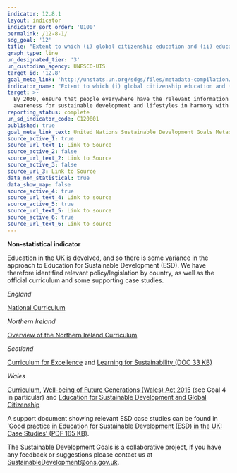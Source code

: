 ```yaml
---
indicator: 12.8.1
layout: indicator
indicator_sort_order: '0100'
permalink: /12-8-1/
sdg_goal: '12'
title: "Extent to which (i) global citizenship education and (ii) education for sustainable development (including climate change education) are mainstreamed in (a) national education policies; (b)\_curricula; (c) teacher education; and (d) student assessment"
graph_type: line
un_designated_tier: '3'
un_custodian_agency: UNESCO-UIS
target_id: '12.8'
goal_meta_link: 'http://unstats.un.org/sdgs/files/metadata-compilation/Metadata-Goal-12.pdf'
indicator_name: "Extent to which (i) global citizenship education and (ii) education for sustainable development (including climate change education) are mainstreamed in (a) national education policies; (b)\_curricula; (c) teacher education; and (d) student assessment"
target: >-
  By 2030, ensure that people everywhere have the relevant information and
  awareness for sustainable development and lifestyles in harmony with nature
reporting_status: complete
un_sd_indicator_code: C120801
published: true
goal_meta_link_text: United Nations Sustainable Development Goals Metadata (pdf 782kB)
source_active_1: true
source_url_text_1: Link to Source
source_active_2: false
source_url_text_2: Link to Source
source_active_3: false
source_url_3: Link to Source
data_non_statistical: true
data_show_map: false
source_active_4: true
source_url_text_4: Link to source
source_active_5: true
source_url_text_5: Link to source
source_active_6: true
source_url_text_6: Link to source
---
```

**Non-statistical indicator**

Education in the UK is devolved, and so there is some variance in the approach to Education for Sustainable Development (ESD). We have therefore identified relevant policy/legislation by country, as well as the official curriculum and some supporting case studies.

*England*

[National Curriculum](https://www.gov.uk/government/collections/national-curriculum)

*Northern Ireland*

[Overview of the Northern Ireland Curriculum](http://ccea.org.uk/curriculum/overview)

*Scotland*

[Curriculum for Excellence](http://www.gov.scot/resource/doc/226155/0061245.pdf) and [Learning for Sustainability (DOC 33 KB)](http://www.gov.scot/resource/0041/00416172.docx)

*Wales*

[Curriculum](http://learning.gov.wales/resources/improvementareas/curriculum/?lang=en), [Well-being of Future Generations (Wales) Act 2015](http://www.legislation.gov.uk/anaw/2015/2/contents/enacted) (see Goal 4 in particular) and [Education for Sustainable Development and Global Citizenship](http://learning.gov.wales/resources/browse-all/education-for-sustainable-development-and-global-citizenship/?lang=en)

A support document showing relevant ESD case studies can be found in [‘Good practice in Education for Sustainable Development (ESD) in the UK: Case Studies’ (PDF 165 KB)](https://www.unesco.org.uk/wp-content/uploads/2017/04/UKNC-Case-Study-1-FINAL.pdf).

The Sustainable Development Goals is a collaborative project, if you have any feedback or suggestions please contact us at <SustainableDevelopment@ons.gov.uk>.
